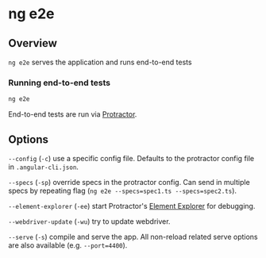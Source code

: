 <!-- Links in /docs/documentation should NOT have `.md` at the end, because they end up in our wiki at release. -->

# ng e2e

## Overview
`ng e2e` serves the application and runs end-to-end tests

### Running end-to-end tests

```bash
ng e2e
```

End-to-end tests are run via [Protractor](https://angular.github.io/protractor/).

## Options
`--config` (`-c`) use a specific config file. Defaults to the protractor config file in `.angular-cli.json`.

`--specs` (`-sp`) override specs in the protractor config.
Can send in multiple specs by repeating flag (`ng e2e --specs=spec1.ts --specs=spec2.ts`).

`--element-explorer` (`-ee`) start Protractor's
[Element Explorer](https://github.com/angular/protractor/blob/master/docs/debugging.md#testing-out-protractor-interactively)
for debugging.

`--webdriver-update` (`-wu`) try to update webdriver.

`--serve` (`-s`) compile and serve the app.
All non-reload related serve options are also available (e.g. `--port=4400`).